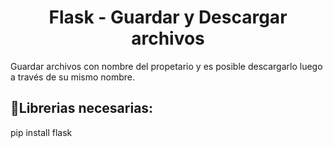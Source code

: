 <h1 align="center"> Flask - Guardar y Descargar archivos </h1>

Guardar archivos con nombre del propetario y es posible descargarlo luego a través de su mismo nombre.

## :hammer:Librerias necesarias:

pip install flask <br>
